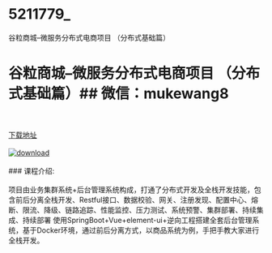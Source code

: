 # 5211779_
谷粒商城–微服务分布式电商项目 （分布式基础篇）
# 谷粒商城–微服务分布式电商项目 （分布式基础篇）## 微信：mukewang8
<br/></br>[下载地址](http://www.36tz.cn/article/5211779 "下载地址")
<br/></br>[![download](http://36tz.cn/muke_img/2020_04_2-2.png "下载地址")](http://www.36tz.cn/article/5211779 "下载地址")
<br/></br>### 课程介绍:<br/></br>项目由业务集群系统+后台管理系统构成，打通了分布式开发及全栈开发技能，包含前后分离全栈开发、Restful接口、数据校验、网关、注册发现、配置中心、熔断、限流、降级、链路追踪、性能监控、压力测试、系统预警、集群部署、持续集成、持续部署
使用SpringBoot+Vue+element-ui+逆向工程搭建全套后台管理系统，基于Docker环境，通过前后分离方式，以商品系统为例，手把手教大家进行全栈开发。



